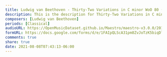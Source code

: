 ```yaml
---
title: Ludwig van Beethoven - Thirty-Two Variations in C minor WoO 80 (26)
description: This is the description for Thirty-Two Variations in C minor WoO 80 by Ludwig van Beethoven
composers: [Ludwig van Beethoven]
periods: [Classical]
audioURL: https://OpenMusicDataset.github.io/Maestro/maestro-v3.0.0/2015/MIDI-Unprocessed_R2_D1-2-3-6-7-8-11_mid--AUDIO-from_mp3_11_R2_2015_wav--1.midi
formURL: https://docs.google.com/forms/d/e/1FAIpQLScA31pm8ZvJoTzK5biqDlc4rTl4k-Yv5AFvdzlaUNy2RPkipQ/viewform
comments: true
share: true
date: 2021-08-08T07:43:13-06:00
---
```

